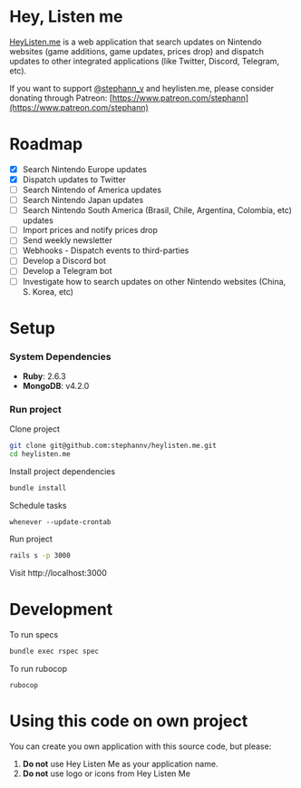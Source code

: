 # Hey, Listen me
[HeyListen.me](https://HeyListen.me) is a web application that search updates on Nintendo websites (game additions, game updates, prices drop) and dispatch updates to other integrated applications (like Twitter, Discord, Telegram, etc).

If you want to support [@stephann_v](https://twitter.com/stephann_v) and heylisten.me, please consider donating through Patreon: [https://www.patreon.com/stephann](https://www.patreon.com/stephann)

# Roadmap
- [x] Search Nintendo Europe updates
- [x] Dispatch updates to Twitter
- [ ] Search Nintendo of America updates
- [ ] Search Nintendo Japan updates
- [ ] Search Nintendo South America (Brasil, Chile, Argentina, Colombia, etc) updates
- [ ] Import prices and notify prices drop
- [ ] Send weekly newsletter
- [ ] Webhooks - Dispatch events to third-parties
- [ ] Develop a Discord bot
- [ ] Develop a Telegram bot
- [ ] Investigate how to search updates on other Nintendo websites (China, S. Korea, etc)

# Setup

### System Dependencies
* **Ruby**: 2.6.3
* **MongoDB**: v4.2.0

### Run project
Clone project
```bash
git clone git@github.com:stephannv/heylisten.me.git
cd heylisten.me
```

Install project dependencies
```bash
bundle install
```

Schedule tasks
```
whenever --update-crontab
```

Run project
```bash
rails s -p 3000
```

Visit http://localhost:3000

# Development
To run specs
```bash
bundle exec rspec spec
```

To run rubocop
```
rubocop
```

# Using this code on own project

You can create you own application with this source code, but please:
1. **Do not** use Hey Listen Me as your application name.
2. **Do not** use logo or icons from Hey Listen Me

